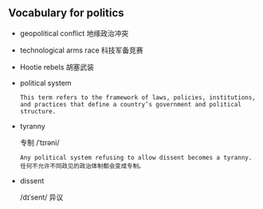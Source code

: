 ## Vocabulary for politics

- geopolitical conflict
地缘政治冲突

- technological arms race
科技军备竞赛

- Hootie rebels
胡塞武装


- political system
  ```
  This term refers to the framework of laws, policies, institutions, and practices that define a country’s government and political structure.
  ```

- tyranny 

  专制
  /ˈtɪrəni/
  ```
  Any political system refusing to allow dissent becomes a tyranny.
  任何不允许不同政见的政治体制都会变成专制。
  ```

- dissent 

  /dɪˈsent/
  异议

